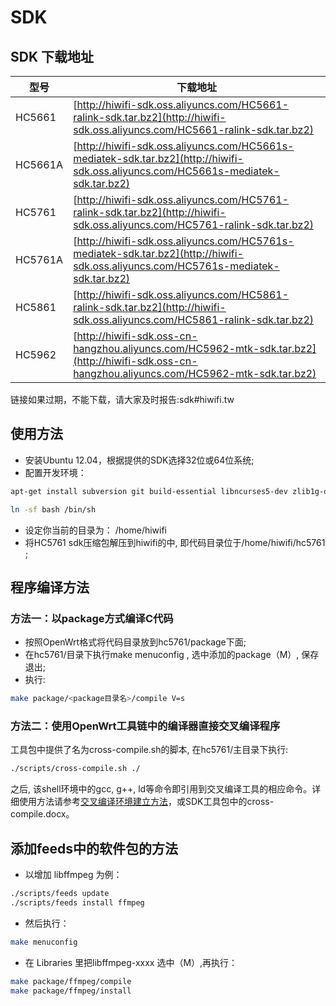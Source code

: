 
# SDK



## SDK 下载地址

| 型号 | 下载地址 |
| ------ | ------|
| HC5661 | [http://hiwifi-sdk.oss.aliyuncs.com/HC5661-ralink-sdk.tar.bz2](http://hiwifi-sdk.oss.aliyuncs.com/HC5661-ralink-sdk.tar.bz2) | 
| HC5661A | [http://hiwifi-sdk.oss.aliyuncs.com/HC5661s-mediatek-sdk.tar.bz2](http://hiwifi-sdk.oss.aliyuncs.com/HC5661s-mediatek-sdk.tar.bz2) |
| HC5761 | [http://hiwifi-sdk.oss.aliyuncs.com/HC5761-ralink-sdk.tar.bz2](http://hiwifi-sdk.oss.aliyuncs.com/HC5761-ralink-sdk.tar.bz2) |
| HC5761A | [http://hiwifi-sdk.oss.aliyuncs.com/HC5761s-mediatek-sdk.tar.bz2](http://hiwifi-sdk.oss.aliyuncs.com/HC5761s-mediatek-sdk.tar.bz2) |
| HC5861 | [http://hiwifi-sdk.oss.aliyuncs.com/HC5861-ralink-sdk.tar.bz2](http://hiwifi-sdk.oss.aliyuncs.com/HC5861-ralink-sdk.tar.bz2) |
| HC5962 | [http://hiwifi-sdk.oss-cn-hangzhou.aliyuncs.com/HC5962-mtk-sdk.tar.bz2](http://hiwifi-sdk.oss-cn-hangzhou.aliyuncs.com/HC5962-mtk-sdk.tar.bz2) |

链接如果过期，不能下载，请大家及时报告:sdk#hiwifi.tw


## 使用方法

* 安装Ubuntu 12.04，根据提供的SDK选择32位或64位系统;
* 配置开发环境：
```bash
apt-get install subversion git build-essential libncurses5-dev zlib1g-dev gawk unzip gettext libssl-dev intltool openjdk-6-jre-headless optipng

ln -sf bash /bin/sh
```
* 设定你当前的目录为： /home/hiwifi
* 将HC5761 sdk压缩包解压到hiwifi的中, 即代码目录位于/home/hiwifi/hc5761 ; 


## 程序编译方法

### 方法一：以package方式编译C代码
* 按照OpenWrt格式将代码目录放到hc5761/package下面;
* 在hc5761/目录下执行make menuconfig , 选中添加的package（M）, 保存退出;
* 执行: 
```bash
make package/<package目录名>/compile V=s
```

### 方法二：使用OpenWrt工具链中的编译器直接交叉编译程序
 工具包中提供了名为cross-compile.sh的脚本, 在hc5761/主目录下执行:
```bash
./scripts/cross-compile.sh ./
```
 之后, 该shell环境中的gcc, g++, ld等命令即引用到交叉编译工具的相应命令。详细使用方法请参考[交叉编译环境建立方法](./cross_compile)，或SDK工具包中的cross-compile.docx。

## 添加feeds中的软件包的方法
* 以增加 libffmpeg 为例：
```bash
./scripts/feeds update
./scripts/feeds install ffmpeg
```
* 然后执行：
```bash
make menuconfig
```
* 在 Libraries 里把libffmpeg-xxxx 选中（M）,再执行：
```bash
make package/ffmpeg/compile
make package/ffmpeg/install
```



